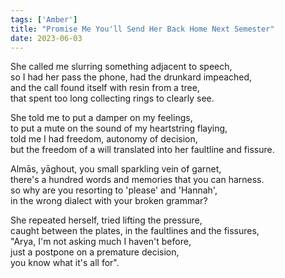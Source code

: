 ```yaml
---
tags: ['Amber']
title: "Promise Me You'll Send Her Back Home Next Semester"
date: 2023-06-03
---
```


She called me slurring something adjacent to speech,  
so I had her pass the phone, had the drunkard impeached,  
and the call found itself with resin from a tree,  
that spent too long collecting rings to clearly see.

She told me to put a damper on my feelings,  
to put a mute on the sound of my heartstring flaying,  
told me I had freedom, autonomy of decision,  
but the freedom of a will translated into her faultline and fissure.

Almās, yāghout, you small sparkling vein of garnet,  
there's a hundred words and memories that you can harness.  
so why are you resorting to 'please' and 'Hannah',  
in the wrong dialect with your broken grammar?

She repeated herself, tried lifting the pressure,  
caught between the plates, in the faultlines and the fissures,  
"Arya, I'm not asking much I haven't before,  
just a postpone on a premature decision,  
you know what it's all for".
